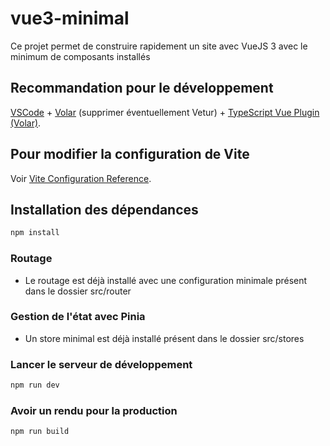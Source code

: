 # vue3-minimal

Ce projet permet de construire rapidement un site avec VueJS 3 avec le minimum de composants installés

## Recommandation pour le développement

[VSCode](https://code.visualstudio.com/) + [Volar](https://marketplace.visualstudio.com/items?itemName=johnsoncodehk.volar) (supprimer éventuellement Vetur) + [TypeScript Vue Plugin (Volar)](https://marketplace.visualstudio.com/items?itemName=johnsoncodehk.vscode-typescript-vue-plugin).

## Pour modifier la configuration de Vite

Voir [Vite Configuration Reference](https://vitejs.dev/config/).

## Installation des dépendances

```sh
npm install
```

### Routage

- Le routage est déjà installé avec une configuration minimale présent dans le dossier src/router

### Gestion de l'état avec Pinia

- Un store minimal est déjà installé présent dans le dossier src/stores

### Lancer le serveur de développement

```sh
npm run dev
```

### Avoir un rendu pour la production

```sh
npm run build
```
